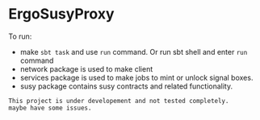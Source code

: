 # ErgoSusyProxy

To run:
* make `sbt task` and use `run` command. Or run sbt shell and enter `run` command
* network package is used to make client
* services package is used to make jobs to mint or unlock signal boxes.
* susy package contains susy contracts and related functionality.

```
This project is under developement and not tested completely.
maybe have some issues.
```